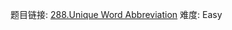 题目链接: [288.Unique Word Abbreviation][1]
难度: Easy

[1]: https://leetcode.com/problems/unique-word-abbreviation/